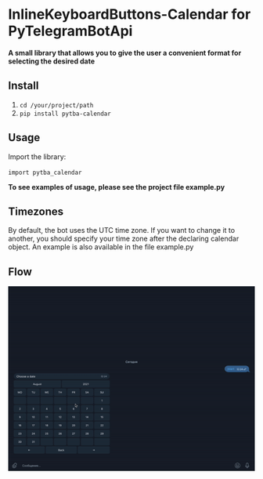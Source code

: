 # InlineKeyboardButtons-Calendar for PyTelegramBotApi

**A small library that allows you to give the user a convenient format for selecting the desired date**

## Install

1. `cd /your/project/path`
2. `pip install pytba-calendar`

## Usage

Import the library:

`import pytba_calendar`

**To see examples of usage, please see the project file example.py**

## Timezones

By default, the bot uses the UTC time zone. If you want to change it to another, you should specify your time zone after the declaring calendar object. An example is also available in the file example.py

## Flow

![](flow.gif)